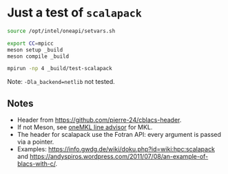 # Just a test of `scalapack`


```bash
source /opt/intel/oneapi/setvars.sh

export CC=mpicc
meson setup _build
meson compile _build

mpirun -np 4 _build/test-scalapack
```

Note: `-Dla_backend=netlib` not tested.

## Notes

+ Header from <https://github.com/pierre-24/cblacs-header>.
+ If not Meson, see [oneMKL line advisor](https://www.intel.com/content/www/us/en/developer/tools/oneapi/onemkl-link-line-advisor.html) for MKL.
+ The header for scalapack use the Fotran API: every argument is passed via a pointer.
+ Examples: <https://info.gwdg.de/wiki/doku.php?id=wiki:hpc:scalapack> and <https://andyspiros.wordpress.com/2011/07/08/an-example-of-blacs-with-c/>.
